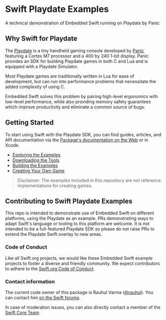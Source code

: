 # Swift Playdate Examples

A technical demonstration of Embedded Swift running on Playdate by Panic

## Why Swift for Playdate

The [Playdate](https://play.date) is a tiny handheld gaming console developed by [Panic](https://panic.com) featuring a Cortex M7 processor and a 400 by 240 1-bit display. Panic provides an SDK for building Playdate games in both C and Lua and is equipped with a Playdate Simulator. 

Most Playdate games are traditionally written in Lua for ease of development, but can run into performance problems that necessitate the added complexity of using C.

Embedded Swift solves this problem by pairing high-level ergonomics with low-level performance, while also providing memory safety guarantees which improve productivity and eliminate a common source of bugs. 

## Getting Started

To start using Swift with the Playdate SDK, you can find guides, articles, and API documentation via the [Package's documentation on the Web][docs] or in Xcode.

- [Exploring the Examples](https://swiftlang.github.io/swift-playdate-examples/documentation/playdate/exploringtheexamples)
- [Downloading the Tools](https://swiftlang.github.io/swift-playdate-examples/documentation/playdate/downloadingthetools)
- [Building the Examples](https://swiftlang.github.io/swift-playdate-examples/documentation/playdate/buildingtheexamples)
- [Creating Your Own Game](https://swiftlang.github.io/swift-playdate-examples/documentation/playdate/creatingyourowngame)

> Disclaimer: The examples included in this repository are not reference implementations for creating games.

[docs]: https://swiftlang.github.io/swift-playdate-examples/documentation/playdate

## Contributing to Swift Playdate Examples

This repo is intended to demonstrate use of Embedded Swift on different platforms, using the Playdate as an example. PRs demonstrating ways to adapt Swift's language or tooling to this platform are welcome. It is not intended to be a full-featured Playdate SDK so please do not raise PRs to extend the Playdate Swift overlay to new areas.

### Code of Conduct

Like all Swift.org projects, we would like these Embedded Swift example projects to foster a diverse and friendly community. We expect contributors to adhere to the [Swift.org Code of Conduct](https://swift.org/code-of-conduct).

### Contact information

The current code owner of this package is Rauhul Varma ([@rauhul](https://github.com/rauhul)). You can contact him [on the Swift forums](https://forums.swift.org/u/rauhul/summary).

In case of moderation issues, you can also directly contact a member of the [Swift Core Team](https://swift.org/community/#community-structure).
